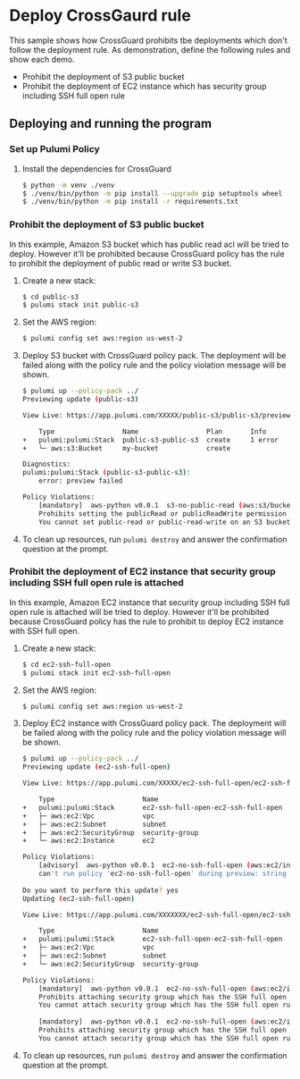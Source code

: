 # Deploy CrossGaurd rule

This sample shows how CrossGuard prohibits tbe deployments which don't follow the deployment rule. As demonstration, define the following rules and show each demo.

- Prohibit the deployment of S3 public bucket
- Prohibit the deployment of EC2 instance which has security group including SSH full open rule

## Deploying and running the program

### Set up Pulumi Policy
1. Install the dependencies for CrossGuard

    ```bash
    $ python -m venv ./venv
    $ ./venv/bin/python -m pip install --upgrade pip setuptools wheel
    $ ./venv/bin/python -m pip install -r requirements.txt
    ```

### Prohibit the deployment of S3 public bucket
In this example, Amazon S3 bucket which has public read acl will be tried to deploy. However it'll be prohibited because CrossGuard policy has the rule to prohibit the deployment of public read or write S3 bucket.

1. Create a new stack:

    ```bash
    $ cd public-s3
    $ pulumi stack init public-s3
    ```

1. Set the AWS region:

    ```bash
    $ pulumi config set aws:region us-west-2
    ```

1. Deploy S3 bucket with CrossGuard policy pack. The deployment will be failed along with the policy rule and the policy violation message will be shown.

    ```bash
    $ pulumi up --policy-pack ../
    Previewing update (public-s3)

    View Live: https://app.pulumi.com/XXXXX/public-s3/public-s3/previews/xxxxxxxxxxxxx

        Type                 Name                 Plan       Info
    +   pulumi:pulumi:Stack  public-s3-public-s3  create     1 error
    +   └─ aws:s3:Bucket     my-bucket            create     
    
    Diagnostics:
    pulumi:pulumi:Stack (public-s3-public-s3):
        error: preview failed
    
    Policy Violations:
        [mandatory]  aws-python v0.0.1  s3-no-public-read (aws:s3/bucket:Bucket: my-bucket)
        Prohibits setting the publicRead or publicReadWrite permission on AWS S3 buckets.
        You cannot set public-read or public-read-write on an S3 bucket. Read more about ACLs here: https://docs.aws.amazon.com/AmazonS3/latest/dev/acl-overview.html
    ```

1. To clean up resources, run `pulumi destroy` and answer the confirmation question at the prompt.

### Prohibit the deployment of EC2 instance that security group including SSH full open rule is attached
In this example, Amazon EC2 instance that security group including SSH full open rule is attached will be tried to deploy. However it'll be prohibited because CrossGuard policy has the rule to prohibit to deploy EC2 instance with SSH full open.

1. Create a new stack:

    ```bash
    $ cd ec2-ssh-full-open
    $ pulumi stack init ec2-ssh-full-open
    ```

1. Set the AWS region:

    ```bash
    $ pulumi config set aws:region us-west-2
    ```

1. Deploy EC2 instance with CrossGuard policy pack. The deployment will be failed along with the policy rule and the policy violation message will be shown.

    ```bash
    $ pulumi up --policy-pack ../
    Previewing update (ec2-ssh-full-open)

    View Live: https://app.pulumi.com/XXXXX/ec2-ssh-full-open/ec2-ssh-full-open/previews/xxxxxxxxxxxxxxxxx

        Type                      Name                                 Plan       
    +   pulumi:pulumi:Stack       ec2-ssh-full-open-ec2-ssh-full-open  create     
    +   ├─ aws:ec2:Vpc            vpc                                  create     
    +   ├─ aws:ec2:Subnet         subnet                               create     
    +   ├─ aws:ec2:SecurityGroup  security-group                       create     
    +   └─ aws:ec2:Instance       ec2                                  create     
    
    Policy Violations:
        [advisory]  aws-python v0.0.1  ec2-no-ssh-full-open (aws:ec2/instance:Instance: ec2)
        can't run policy 'ec2-no-ssh-full-open' during preview: string value at .vpcSecurityGroupIds.0 can't be known during preview
        
    Do you want to perform this update? yes
    Updating (ec2-ssh-full-open)

    View Live: https://app.pulumi.com/XXXXXXX/ec2-ssh-full-open/ec2-ssh-full-open/updates/1

        Type                      Name                                 Status      
    +   pulumi:pulumi:Stack       ec2-ssh-full-open-ec2-ssh-full-open  created     
    +   ├─ aws:ec2:Vpc            vpc                                  created     
    +   ├─ aws:ec2:Subnet         subnet                               created     
    +   └─ aws:ec2:SecurityGroup  security-group                       created     
    
    Policy Violations:
        [mandatory]  aws-python v0.0.1  ec2-no-ssh-full-open (aws:ec2/instance:Instance: ec2)
        Prohibits attaching security group which has the SSH full open rule to EC2 instance. 
        You cannot attach security group which has the SSH full open rule to EC2 instance. 
        
        [mandatory]  aws-python v0.0.1  ec2-no-ssh-full-open (aws:ec2/instance:Instance: ec2)
        Prohibits attaching security group which has the SSH full open rule to EC2 instance. 
        You cannot attach security group which has the SSH full open rule to EC2 instance. 
    ```

1. To clean up resources, run `pulumi destroy` and answer the confirmation question at the prompt.